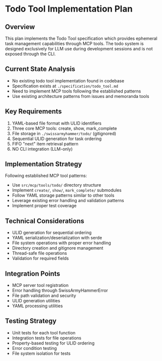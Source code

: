 # Todo Tool Implementation Plan

## Overview
This plan implements the Todo Tool specification which provides ephemeral task management capabilities through MCP tools. The todo system is designed exclusively for LLM use during development sessions and is not exposed through the CLI.

## Current State Analysis
- No existing todo tool implementation found in codebase
- Specification exists at `./specification/todo_tool.md`
- Need to implement MCP tools following the established patterns
- Use existing architecture patterns from issues and memoranda tools

## Key Requirements
1. YAML-based file format with ULID identifiers
2. Three core MCP tools: create, show, mark_complete
3. File storage in `./swissarmyhammer/todo/` (gitignored)
4. Sequential ULID generation for task ordering
5. FIFO "next" item retrieval pattern
6. NO CLI integration (LLM-only)

## Implementation Strategy
Following established MCP tool patterns:
- Use `src/mcp/tools/todo/` directory structure
- Implement `create/`, `show/`, `mark_complete/` submodules
- Follow YAML storage patterns similar to other tools
- Leverage existing error handling and validation patterns
- Implement proper test coverage

## Technical Considerations
- ULID generation for sequential ordering
- YAML serialization/deserialization with serde
- File system operations with proper error handling
- Directory creation and gitignore management
- Thread-safe file operations
- Validation for required fields

## Integration Points
- MCP server tool registration
- Error handling through SwissArmyHammerError
- File path validation and security
- ULID generation utilities
- YAML processing utilities

## Testing Strategy
- Unit tests for each tool function
- Integration tests for file operations
- Property-based testing for ULID ordering
- Error condition testing
- File system isolation for tests